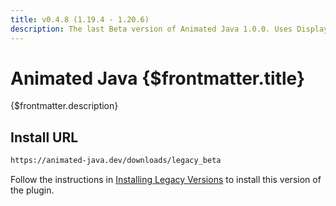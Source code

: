 ```yaml
---
title: v0.4.8 (1.19.4 - 1.20.6)
description: The last Beta version of Animated Java 1.0.0. Uses Display Entities to animate models, has partial support for item components.
---
```


# Animated Java {$frontmatter.title}

{$frontmatter.description}

## Install URL

```txt
https://animated-java.dev/downloads/legacy_beta
```

Follow the instructions in [Installing Legacy Versions](installing-legacy-versions) to install this version of the plugin.

